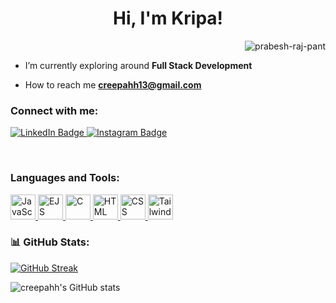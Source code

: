 <!-- <p align="left"> <img src="kripa-new.jpg" alt="creepahh" /> </p> -->

<h1 align="center">Hi, I'm Kripa!</h1>
<!-- <h3 align="center">A learner</h3> -->
<!-- <p align="center">
<img src="https://readme-typing-svg.herokuapp.com?vCenter=true&amp;lines=Stumbling+And+Learning+About+Web" alt="Intro" >
 -->
 <p align="right"> 
 <img src="https://komarev.com/ghpvc/?username=creepahh&label=Profile%20views&color=0e75b6&style=flat" alt="prabesh-raj-pant" /> 
</p>

- I’m currently exploring around **Full Stack Development**

- How to reach me **creepahh13@gmail.com**

<h3 align="left">Connect with me:</h3>
<div id="badges" >
  <a href="https://www.linkedin.com/in/krispyyy/">
    <img src="https://img.shields.io/badge/LinkedIn-blue?style=for-the-badge&logo=linkedin&logoColor=white" alt="LinkedIn Badge"/>
  </a>
  <a href="https://www.instagram.com/_krispyyy/">
    <img src="https://img.shields.io/badge/Instagram-%23E4405F.svg?style=for-the-badge&logo=Instagram&logoColor=white" alt="Instagram Badge"/>
  </a>
</div>

<p>&nbsp;</p>

<h3 align="left">Languages and Tools:</h3>
<p align="left">
  <a href="https://developer.mozilla.org/en-US/docs/Web/JavaScript" target="_blank">
    <img src="https://img.icons8.com/color/48/000000/javascript.png" alt="JavaScript" width="40" height="40"/>
  </a>
<!--   <a href="https://www.mongodb.com/" target="_blank">
    <img src="https://img.icons8.com/color/48/000000/mongodb.png" alt="MongoDB" width="40" height="40"/>
  </a> -->
  <a href="https://ejs.co/" target="_blank">
    <img src="https://img.icons8.com/color/48/000000/ejs.png" alt="EJS" width="40" height="40"/>
  </a>
  <a href="https://www.cprogramming.com/" target="_blank">
    <img src="https://img.icons8.com/color/48/000000/c-programming.png" alt="C" width="40" height="40"/>
  </a>
  <a href="https://developer.mozilla.org/en-US/docs/Web/HTML" target="_blank">
    <img src="https://img.icons8.com/color/48/000000/html-5.png" alt="HTML" width="40" height="40"/>
  </a>
  <a href="https://developer.mozilla.org/en-US/docs/Web/CSS" target="_blank">
    <img src="https://img.icons8.com/color/48/000000/css3.png" alt="CSS" width="40" height="40"/>
  </a>
  <a href="https://tailwindcss.com/" target="_blank">
    <img src="https://img.icons8.com/color/48/000000/tailwindcss.png" alt="Tailwind CSS" width="40" height="40"/>
  </a>
</p>

### 📊 GitHub Stats:

[![GitHub Streak](https://streak-stats.demolab.com?user=creepahh&theme=radical&hide_border=true&border_radius=5)](https://git.io/streak-stats)

![creepahh's GitHub stats](https://github-readme-stats.vercel.app/api?username=creepahh&show_icons=true&theme=radical&hide_border=true&border_radius=5&hide=stars&count_private=true&card_width=500px&include_all_commits=true)
